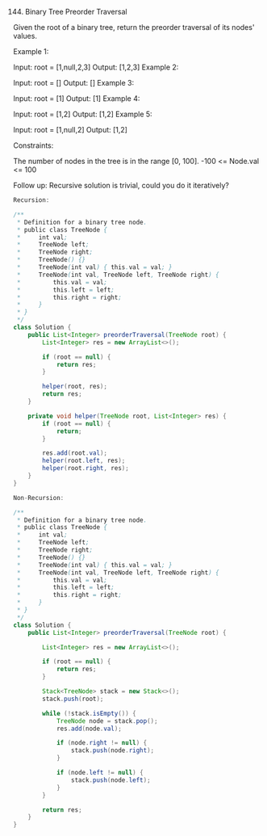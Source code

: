 144. Binary Tree Preorder Traversal

Given the root of a binary tree, return the preorder traversal of its nodes' values.

 

Example 1:


Input: root = [1,null,2,3]
Output: [1,2,3]
Example 2:

Input: root = []
Output: []
Example 3:

Input: root = [1]
Output: [1]
Example 4:


Input: root = [1,2]
Output: [1,2]
Example 5:


Input: root = [1,null,2]
Output: [1,2]


Constraints:

The number of nodes in the tree is in the range [0, 100].
-100 <= Node.val <= 100


Follow up: Recursive solution is trivial, could you do it iteratively?

```java
Recursion:

/**
 * Definition for a binary tree node.
 * public class TreeNode {
 *     int val;
 *     TreeNode left;
 *     TreeNode right;
 *     TreeNode() {}
 *     TreeNode(int val) { this.val = val; }
 *     TreeNode(int val, TreeNode left, TreeNode right) {
 *         this.val = val;
 *         this.left = left;
 *         this.right = right;
 *     }
 * }
 */
class Solution {
    public List<Integer> preorderTraversal(TreeNode root) {
        List<Integer> res = new ArrayList<>();

        if (root == null) {
            return res;
        }

        helper(root, res);
        return res;
    }

    private void helper(TreeNode root, List<Integer> res) {
        if (root == null) {
            return;
        }

        res.add(root.val);
        helper(root.left, res);
        helper(root.right, res);
    }
}
```



```java
Non-Recursion:

/**
 * Definition for a binary tree node.
 * public class TreeNode {
 *     int val;
 *     TreeNode left;
 *     TreeNode right;
 *     TreeNode() {}
 *     TreeNode(int val) { this.val = val; }
 *     TreeNode(int val, TreeNode left, TreeNode right) {
 *         this.val = val;
 *         this.left = left;
 *         this.right = right;
 *     }
 * }
 */
class Solution {
    public List<Integer> preorderTraversal(TreeNode root) {

        List<Integer> res = new ArrayList<>();

        if (root == null) {
            return res;
        }

        Stack<TreeNode> stack = new Stack<>();
        stack.push(root);

        while (!stack.isEmpty()) {
            TreeNode node = stack.pop();
            res.add(node.val);

            if (node.right != null) {
                stack.push(node.right);
            }

            if (node.left != null) {
                stack.push(node.left);
            }
        }

        return res;
    }
}
```


